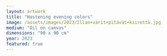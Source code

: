 ```yaml
---
layout: artwork
title: "Hastening evening colors"
image: /assets/images/2023/Illan+värit+pitävät+kiirettä.jpg
medium: "Oil on canvas"
dimensions: "90 x 90 cm"
year: 2023
featured: true
---
```

